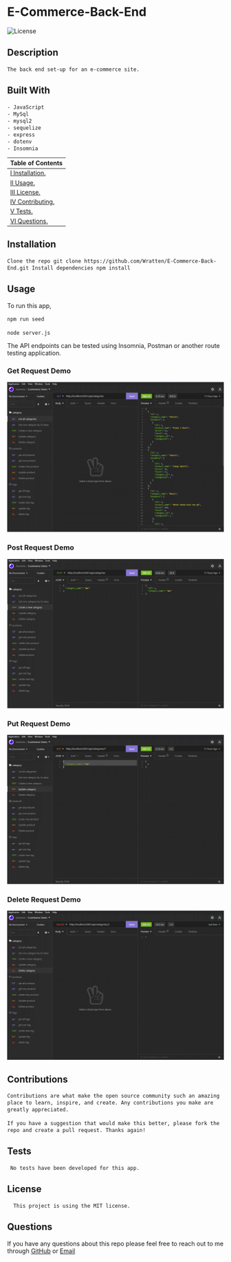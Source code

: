 # E-Commerce-Back-End

![License](https://img.shields.io/badge/License-MIT-blue)

## Description

    The back end set-up for an e-commerce site.

## Built With

```
- JavaScript
- MySql
- mysql2
- sequelize
- express
- dotenv
- Insomnia
```

| Table of Contents                 |
| --------------------------------- |
| [I Installation.](#installation)  |
| [II Usage.](#usage)               |
| [III License.](#licenses)         |
| [IV Contributing.](#contributing) |
| [V Tests.](#tests)                |
| [VI Questions.](#questions)       |

## Installation

    Clone the repo git clone https://github.com/Wratten/E-Commerce-Back-End.git Install dependencies npm install

## Usage

To run this app,

    npm run seed

    node server.js

The API endpoints can be tested using Insomnia, Postman or another route testing application.

### Get Request Demo

![get request demo](./assets/get-request-demo.gif)

### Post Request Demo

![post request demo](./assets/post-request-demo.gif)

### Put Request Demo

![put request demo](./assets/put-request-demo.gif)

### Delete Request Demo

![delete request demo](./assets/delete-request-demo.gif)

## Contributions

    Contributions are what make the open source community such an amazing place to learn, inspire, and create. Any contributions you make are greatly appreciated.

    If you have a suggestion that would make this better, please fork the repo and create a pull request. Thanks again!

## Tests

     No tests have been developed for this app.

## License

      This project is using the MIT license.

## Questions

If you have any questions about this repo please feel free to reach out to me through [GitHub](https://github.com/Wratten) or [Email](mailto:daniel.wratten@gmail.com)
